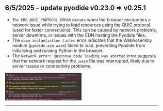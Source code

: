 ## 6/5/2025 - update pyodide v0.23.0 => v0.25.1
- `The ERR_QUIC_PROTOCOL_ERROR` occurs when the browser encounters a network issue while trying to load resources using the QUIC protocol (used for faster connections). This can be caused by network problems, server downtime, or issues with the CDN hosting the Pyodide files.
- The `wasm instantiation failed` error indicates that the WebAssembly module (`pyodide.asm.wasm`) failed to load, preventing Pyodide from initializing and running Python in the browser.
- The `Network error: Response body loading was aborted` error suggests that the network request for the `.wasm` file was interrupted, likely due to server issues or connectivity problems.

<img src="https://raw.githubusercontent.com/8ORUZ7/poc/refs/heads/main/src/Screenshot%202025-06-05%20145721.png" width="50%">

---

